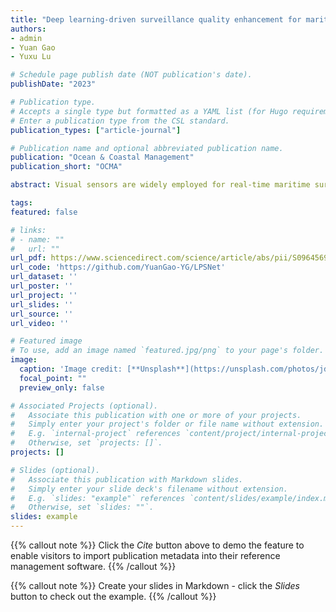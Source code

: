 ```yaml
---
title: "Deep learning-driven surveillance quality enhancement for maritime management promotion under low-visibility weathers"
authors:
- admin
- Yuan Gao
- Yuxu Lu

# Schedule page publish date (NOT publication's date).
publishDate: "2023"

# Publication type.
# Accepts a single type but formatted as a YAML list (for Hugo requirements).
# Enter a publication type from the CSL standard.
publication_types: ["article-journal"]

# Publication name and optional abbreviated publication name.
publication: "Ocean & Coastal Management"
publication_short: "OCMA"

abstract: Visual sensors are widely employed for real-time maritime surveillance. But they always suffer from some low-visibility problems, typically low light and haze, which greatly reduce the effectiveness of maritime management. In practical applications, the most common strategy is using separate networks to overcome different low-visibility problems. It needs large space for parameter storage. Besides, when the weather changes, the enhancement methods need to be toggled artificially, and the enhancement effect is unsatisfactory due to the lack of maritime dataset. To tackle these problems, we designed a learned parameter sharing (LPS)-based versatile visibility enhancement network (LPSNet) and trained it on the synthetic maritime dataset. It enhances the quality of captured surveillance data under both low-light and hazy environments via a versatile model. Due to the LPS between different low-visibility enhancement tasks, the proposed network performs better on the mutual problems, like noise suppression and detail preservation. Therefore, our LPSNet achieves superior enhancement effect on both low-light enhancement and dehazing. Besides, the running time is shorter than most of the previous methods, which can enhance 800 × 600 images over 18 FPS. Moreover, the comparison experiment on vessel detection task indicates the benefits of the proposed method on maritime management promotion under low-visibility weathers. 

tags:
featured: false

# links:
# - name: ""
#   url: ""
url_pdf: https://www.sciencedirect.com/science/article/abs/pii/S0964569123000030
url_code: 'https://github.com/YuanGao-YG/LPSNet'
url_dataset: ''
url_poster: ''
url_project: ''
url_slides: ''
url_source: ''
url_video: ''

# Featured image
# To use, add an image named `featured.jpg/png` to your page's folder. 
image:
  caption: 'Image credit: [**Unsplash**](https://unsplash.com/photos/jdD8gXaTZsc)'
  focal_point: ""
  preview_only: false

# Associated Projects (optional).
#   Associate this publication with one or more of your projects.
#   Simply enter your project's folder or file name without extension.
#   E.g. `internal-project` references `content/project/internal-project/index.md`.
#   Otherwise, set `projects: []`.
projects: []

# Slides (optional).
#   Associate this publication with Markdown slides.
#   Simply enter your slide deck's filename without extension.
#   E.g. `slides: "example"` references `content/slides/example/index.md`.
#   Otherwise, set `slides: ""`.
slides: example
---
```


{{% callout note %}}
Click the *Cite* button above to demo the feature to enable visitors to import publication metadata into their reference management software.
{{% /callout %}}

{{% callout note %}}
Create your slides in Markdown - click the *Slides* button to check out the example.
{{% /callout %}}
